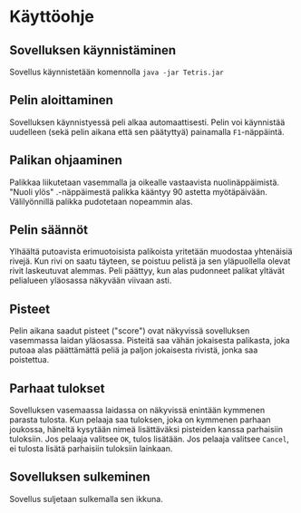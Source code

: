 # Käyttöohje

## Sovelluksen käynnistäminen

Sovellus käynnistetään komennolla `java -jar Tetris.jar`

## Pelin aloittaminen

Sovelluksen käynnistyessä peli alkaa automaattisesti. Pelin voi käynnistää uudelleen (sekä pelin aikana että sen päätyttyä) painamalla `F1`-näppäintä.

## Palikan ohjaaminen

Palikkaa liikutetaan vasemmalla ja oikealle vastaavista nuolinäppäimistä. "Nuoli ylös" .-näppäimestä palikka kääntyy 90 astetta myötäpäivään. Välilyönnillä palikka pudotetaan nopeammin alas.

## Pelin säännöt

Ylhäältä putoavista erimuotoisista palikoista yritetään muodostaa yhtenäisiä rivejä. Kun rivi on saatu täyteen, se poistuu pelistä ja sen yläpuollella olevat rivit laskeutuvat alemmas. Peli päättyy, kun alas pudonneet palikat yltävät pelialueen yläosassa näkyvään viivaan asti.

## Pisteet

Pelin aikana saadut pisteet ("score") ovat näkyvissä sovelluksen vasemmassa laidan yläosassa. Pisteitä saa vähän jokaisesta palikasta, joka putoaa alas päättämättä peliä ja paljon jokaisesta rivistä, jonka saa poistettua.

## Parhaat tulokset

Sovelluksen vasemaassa laidassa on näkyvissä enintään kymmenen parasta tulosta. Kun pelaaja saa tuloksen, joka on kymmenen parhaan joukossa, häneltä kysytään nimeä lisättäväksi pisteiden kanssa parhaisiin tuloksiin. Jos pelaaja valitsee `OK`, tulos lisätään. Jos pelaaja valitsee `Cancel`, ei tulosta lisätä parhaisiin tuloksiin lainkaan.

## Sovelluksen sulkeminen

Sovellus suljetaan sulkemalla sen ikkuna.

